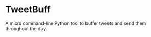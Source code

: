 TweetBuff
=========

A micro command-line Python tool to buffer tweets and send them throughout the day.
